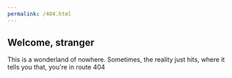 ```yaml
---
permalink: /404.html
---
```


<h2> Welcome, stranger</h2>
<p> This is a wonderland of nowhere. Sometimes, the reality just hits, where it tells you that, you're in route 404 </p>
